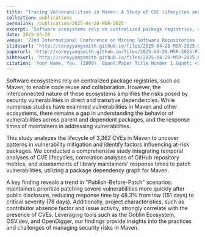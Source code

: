 ```yaml
---
title: "Tracing Vulnerabilities in Maven: A Study of CVE lifecycles and Dependency Networks"
collection: publications
permalink: /publication/2025-04-28-MSR-2025
excerpt: 'Software ecosystems rely on centralized package registries, such as Maven, to enable code reuse and collaboration. However, the interconnected nature of these ecosystems amplifies the risks posed by security vulnerabilities in direct and transitive dependencies. While numerous studies have examined vulnerabilities in Maven and other ecosystems, there remains a gap in understanding the behavior of vulnerabilities across parent and dependent packages, and the response times of maintainers in addressing vulnerabilities. This study analyzes the lifecycle of 3,362 CVEs in Maven to uncover patterns in vulnerability mitigation and identify factors influencing at-risk packages. We conducted a comprehensive study integrating temporal analyses of CVE lifecycles, correlation analyses of GitHub repository metrics, and assessments of library maintainers’ response times to patch vulnerabilities, utilizing a package dependency graph for Maven. A key finding reveals a trend in ”Publish-Before-Patch” scenarios: maintainers prioritize patching severe vulnerabilities more quickly after public disclosure, reducing response time by 48.3% from low (151 days) to critical severity (78 days). Additionally, project characteristics, such as contributor absence factor and issue activity, strongly correlate with the presence of CVEs. Leveraging tools such as the Goblin Ecosystem, OSV.dev, and OpenDigger, our findings provide insights into the practices and challenges of managing security risks in Maven.'
date: 2025-04-28
venue: '22nd International Conference on Mining Software Repositories (MSR 2025) Mining Challenge'
slidesurl: 'http://coreyyangsmith.github.io/files/2025-04-28-MSR-2025-Slides.pdf'
paperurl: 'http://coreyyangsmith.github.io/files/2025-04-28-MSR-2025-Paper.pdf'
bibtexurl: 'http://coreyyangsmith.github.io/files/2025-04-28-MSR-2025.bib'
citation: 'Your Name, You. (2009). &quot;Paper Title Number 1.&quot; <i>Journal 1</i>. 1(1).'
---
```

Software ecosystems rely on centralized package registries, such as Maven, to enable code reuse and collaboration. However, the interconnected nature of these ecosystems amplifies the risks posed by security vulnerabilities in direct and transitive dependencies. While numerous studies have examined vulnerabilities in Maven and other ecosystems, there remains a gap in understanding the behavior of vulnerabilities across parent and dependent packages, and the response times of maintainers in addressing vulnerabilities.

This study analyzes the lifecycle of 3,362 CVEs in Maven to uncover patterns in vulnerability mitigation and identify factors influencing at-risk packages. We conducted a comprehensive study integrating temporal analyses of CVE lifecycles, correlation analyses of GitHub repository metrics, and assessments of library maintainers' response times to patch vulnerabilities, utilizing a package dependency graph for Maven.

A key finding reveals a trend in "Publish-Before-Patch" scenarios: maintainers prioritize patching severe vulnerabilities more quickly after public disclosure, reducing response time by 48.3% from low (151 days) to critical severity (78 days). Additionally, project characteristics, such as contributor absence factor and issue activity, strongly correlate with the presence of CVEs. Leveraging tools such as the Goblin Ecosystem, OSV.dev, and OpenDigger, our findings provide insights into the practices and challenges of managing security risks in Maven.
